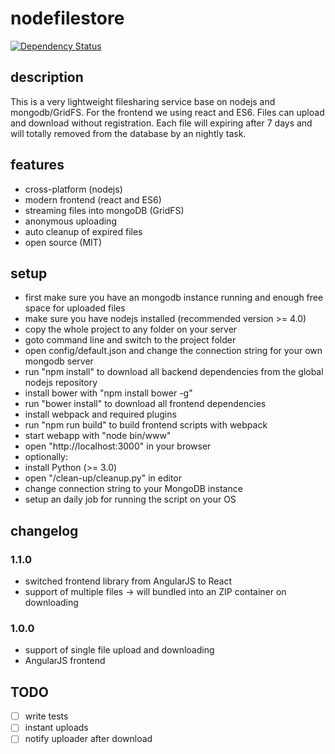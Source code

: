 # nodefilestore
[![Dependency Status](https://david-dm.org/MCeddy/nodefilestore.svg)](https://david-dm.org/MCeddy/nodefilestore)
## description
This is a very lightweight filesharing service base on nodejs and mongodb/GridFS.
For the frontend we using react and ES6.
Files can upload and download without registration. Each file will expiring after 7 days and will totally removed from the database by an nightly task.

## features
- cross-platform (nodejs)
- modern frontend (react and ES6)
- streaming files into mongoDB (GridFS)
- anonymous uploading
- auto cleanup of expired files
- open source (MIT)

## setup
- first make sure you have an mongodb instance running and enough free space for uploaded files
- make sure you have nodejs installed (recommended version >= 4.0)
- copy the whole project to any folder on your server
- goto command line and switch to the project folder
- open config/default.json and change the connection string for your own mongodb server
- run "npm install" to download all backend dependencies from the global nodejs repository
- install bower with "npm install bower -g"
- run "bower install" to download all frontend dependencies
- install webpack and required plugins
- run "npm run build" to build frontend scripts with webpack
- start webapp with "node bin/www"
- open "http://localhost:3000" in your browser
- optionally:
 - install Python (>= 3.0)
 - open "/clean-up/cleanup.py" in editor
 - change connection string to your MongoDB instance
 - setup an daily job for running the script on your OS

## changelog
### 1.1.0
- switched frontend library from AngularJS to React
- support of multiple files -> will bundled into an ZIP container on downloading

### 1.0.0
- support of single file upload and downloading
- AngularJS frontend

## TODO
- [ ] write tests
- [ ] instant uploads
- [ ] notify uploader after download
